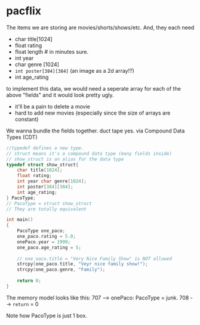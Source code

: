 # pacflix
The items we are storing are movies/shorts/shows/etc.
And, they each need
- char title[1024]
- float rating
- float length # in minutes sure.
- int year
- char genre [1024]
- `int poster[384][384]` (an image as a 2d array!?)
- int age_rating

to implement this data, we would need a seperate array for each of the above "fields" and it would look pretty ugly.
- it'll be a pain to delete a movie
- hard to add new movies (especially since the size of arrays are constant)

We wanna bundle the fields together. duct tape yes. via Compound Data Types (CDT)

```c
//typedef defines a new type.
// struct means it's a compound data type (many fields inside)
// show_struct is an alias for the data type
typedef struct show_struct{
	char title[1024];
	float rating;
	int year char genre[1024];
	int poster[384][384];
	int age_rating;
} PacoType; 
// PacoType = struct show_struct
// They are totally equivalent

int main()
{
	PacoType one_paco;
	one_paco.rating = 5.0;
	onePaco.year = 1999;
	one_paco.age_rating = 5;
	
	// one_oaco.title = "Very Nice Family Show" is NOT allowed 
	strcpy(one_paco.title, "Veyr nice family show!");
	strcpy(one_paco.genre, "Family");
	
	return 0;	
}

```
The memory model looks like this:
707 --> onePaco: PacoType = junk.
708 --> `return` = 0

Note how PacoType is just 1 box. 
